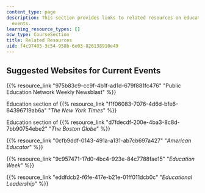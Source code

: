 ```yaml
---
content_type: page
description: This section provides links to related resources on education and current
  events.
learning_resource_types: []
ocw_type: CourseSection
title: Related Resources
uid: f4c97405-3c54-958b-6e03-826138910e49
---
```


Suggested Websites for Current Events
-------------------------------------

{{% resource_link "975b83c9-cc9f-4b1f-ad1d-679f881fc476" "Public Education Network Weekly Newsblast" %}}

Education section of {{% resource_link "f1f06083-7076-4d6d-bfe6-64396719ab6a" "_The New York Times_" %}}

Education section of {{% resource_link "d7fdecdf-200e-4ba3-8c8d-7bb90754ebe2" "_The Boston Globe_" %}}

{{% resource_link "0cfb9ddf-0143-491a-a131-ab7cb697a427" "_American Educator_" %}}

{{% resource_link "9c957471-17d0-4bc4-923e-84c7788fae15" "_Education Week_" %}}

{{% resource_link "eddfdcb2-f6fe-417e-b21e-01ff011dcb0c" "_Educational Leadership_" %}}